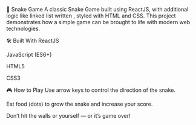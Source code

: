 🐍 Snake Game
A classic Snake Game built using ReactJS, with additional logic like linked list written , styled with HTML and CSS. This project demonstrates how a simple game can be brought to life with modern web technologies.


🛠️ Built With
ReactJS

JavaScript (ES6+)

HTML5

CSS3
 
🎮 How to Play
Use arrow keys to control the direction of the snake.

Eat food (dots) to grow the snake and increase your score.

Don’t hit the walls or yourself — or it’s game over!

 
